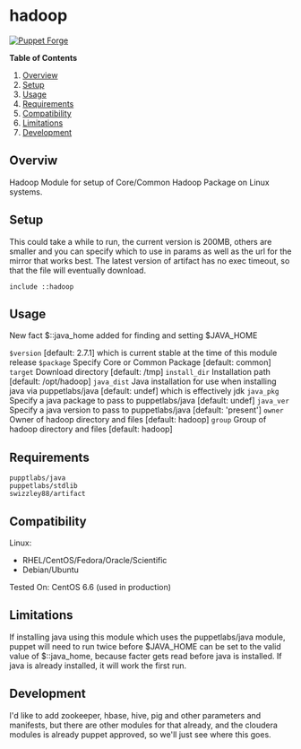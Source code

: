 # hadoop #

[![Puppet Forge](https://img.shields.io/badge/puppetforge-v0.1.0-blue.svg)](https://forge.puppetlabs.com/swizzley88/hadoop)

**Table of Contents**

1. [Overview](#overview)
2. [Setup](#setup)
3. [Usage](#usage)
4. [Requirements](#requirements)
5. [Compatibility](#compatibility)
6. [Limitations](#limitations)
7. [Development](#development)
    
## Overviw

Hadoop Module for setup of Core/Common Hadoop Package on Linux systems. 

## Setup

This could take a while to run, the current version is 200MB, others are smaller and you can specify which to use in params as well as the url for the mirror that works best. The latest version of artifact has no exec timeout, so that the file will eventually download. 

```
include ::hadoop
```


## Usage

New fact $::java_home added for finding and setting $JAVA_HOME 

```$version``` 
[default: 2.7.1] which is current stable at the time of this module release
```$package``` 
Specify Core or Common Package [default: common]
```target``` 
Download directory [default: /tmp]
```install_dir``` 
Installation path [default: /opt/hadoop]
```java_dist``` 
Java installation for use when installing java via puppetlabs/java [default: undef] which is effectively jdk
```java_pkg``` 
Specify a java package to pass to puppetlabs/java [default: undef]
```java_ver``` 
Specify a java version to pass to puppetlabs/java [default: 'present']
```owner``` 
Owner of hadoop directory and files [default: hadoop]
```group``` 
Group of hadoop directory and files [default: hadoop]

## Requirements

```
pupptlabs/java
puppetlabs/stdlib
swizzley88/artifact
```
## Compatibility

Linux:

 * RHEL/CentOS/Fedora/Oracle/Scientific
 * Debian/Ubuntu
 
Tested On: CentOS 6.6 (used in production)

## Limitations

If installing java using this module which uses the puppetlabs/java module, puppet will need to run twice before $JAVA_HOME can be set to the valid value of $::java_home, because facter gets read before java is installed. If java is already installed, it will work the first run.  

## Development

I'd like to add zookeeper, hbase, hive, pig and other parameters and manifests, but there are other modules for that already, and the cloudera modules is already puppet approved, so we'll just see where this goes.
